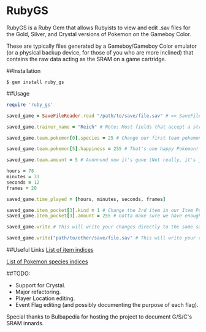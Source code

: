 # RubyGS

RubyGS is a Ruby Gem that allows Rubyists to view and edit .sav files for the Gold, Silver, and Crystal versions of Pokemon on the Gameboy Color.

These are typically files generated by a Gameboy/Gameboy Color emulator (or a physical backup device, for those of you who are more inclined) that contains the raw data acting as the SRAM on a game cartridge.

##Installation
```
$ gem install ruby_gs
```

##Usage
``` ruby
require 'ruby_gs'

saved_game = SaveFileReader.read "/path/to/save/file.sav" # => SaveFile containing data representing the raw SRAM of your cartridge

saved_game.trainer_name = "Reich" # Note: Most fields that accept a string are limited to 10-character strings or less

saved_game.team.pokemon[0].species = 25 # Change our first team pokemon's species to someone very familiar

saved_game.team.pokemon[5].happiness = 255 # That's one happy Pokemon!

saved_game.team.amount = 5 # Annnnnnd now it's gone (Not really, it's just hidden from view)

hours = 78
minutes = 33
seconds = 12
frames = 20

saved_game.time_played = [hours, minutes, seconds, frames]

saved_game.item_pocket[3].kind = 1 # Change the 3rd item in our Item Pocket to a Master Ball. 
saved_game.item_pocket[3].amount = 255 # Gotta make sure we have enough for our journey

saved_game.write # This will write your changes directly to the same save file you initially opened

saved_game.write("path/to/other/save/file.sav" # This will write your changes to a different location

```

##Useful Links
[List of item indices](http://bulbapedia.bulbagarden.net/wiki/List_of_items_by_index_number_%28Generation_II%29)

[List of Pokemon species indices](http://bulbapedia.bulbagarden.net/wiki/List_of_Pok%C3%A9mon_by_index_number_%28Generation_II%29)

##TODO:
+ Support for Crystal.
+ Major refactoring.
+ Player Location editing.
+ Event Flag editing (and possibly documenting the purpose of each flag).


Special thanks to Bulbapedia for hosting the project to document G/S/C's SRAM innards.
